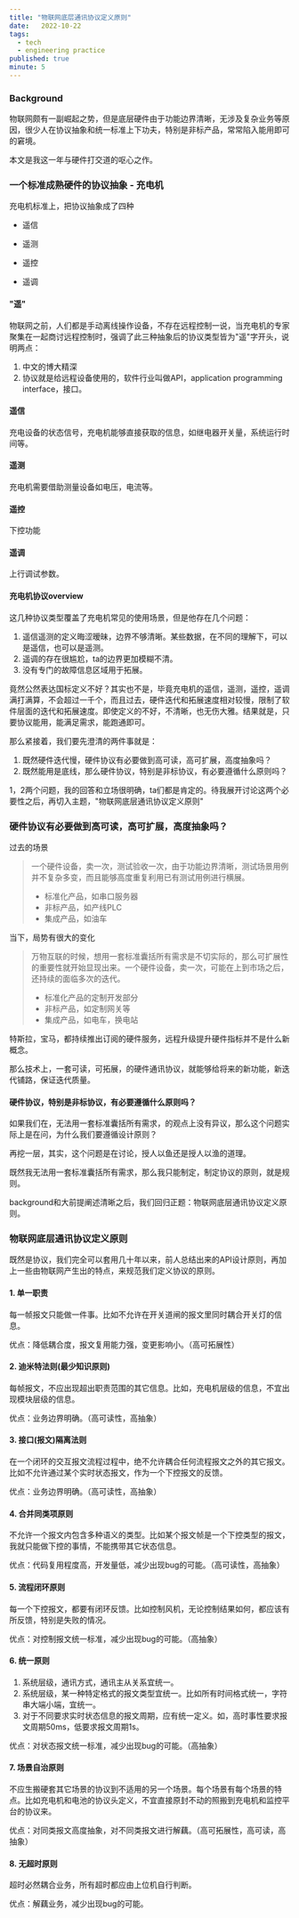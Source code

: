 ```yaml
---
title: "物联网底层通讯协议定义原则"
date:   2022-10-22
tags:
  - tech
  - engineering practice
published: true
minute: 5
---
```


### Background

物联网颇有一副崛起之势，但是底层硬件由于功能边界清晰，无涉及复杂业务等原因，很少人在协议抽象和统一标准上下功夫，特别是非标产品，常常陷入能用即可的窘境。

本文是我这一年与硬件打交道的呕心之作。

### 一个标准成熟硬件的协议抽象 - 充电机

充电机标准上，把协议抽象成了四种

* 遥信

* 遥测

* 遥控

* 遥调

#### "遥"

物联网之前，人们都是手动离线操作设备，不存在远程控制一说，当充电机的专家聚集在一起商讨远程控制时，强调了此三种抽象后的协议类型皆为"遥"字开头，说明两点：

1. 中文的博大精深
2. 协议就是给远程设备使用的，软件行业叫做API，application programming interface，接口。

#### 遥信

充电设备的状态信号，充电机能够直接获取的信息，如继电器开关量，系统运行时间等。

#### 遥测

充电机需要借助测量设备如电压，电流等。

#### 遥控

下控功能

#### 遥调

上行调试参数。

#### 充电机协议overview

这几种协议类型覆盖了充电机常见的使用场景，但是他存在几个问题：

1. 遥信遥测的定义晦涩暧昧，边界不够清晰。某些数据，在不同的理解下，可以是遥信，也可以是遥测。
2. 遥调的存在很尴尬，ta的边界更加模糊不清。
3. 没有专门的故障信息区域用于拓展。

竟然公然表达国标定义不好？其实也不是，毕竟充电机的遥信，遥测，遥控，遥调满打满算，不会超过一千个，而且过去，硬件迭代和拓展速度相对较慢，限制了软件层面的迭代和拓展速度。即使定义的不好，不清晰，也无伤大雅。结果就是，只要协议能用，能满足需求，能跑通即可。

那么紧接着，我们要先澄清的两件事就是：
1. 既然硬件迭代慢，硬件协议有必要做到高可读，高可扩展，高度抽象吗？
2. 既然能用是底线，那么硬件协议，特别是非标协议，有必要遵循什么原则吗？

1，2两个问题，我的回答和立场很明确，ta们都是肯定的。待我展开讨论这两个必要性之后，再切入主题，"物联网底层通讯协议定义原则"

### 硬件协议有必要做到高可读，高可扩展，高度抽象吗？

过去的场景
> 一个硬件设备，卖一次，测试验收一次，由于功能边界清晰，测试场景用例并不复杂多变，而且能够高度重复利用已有测试用例进行横展。
> 
> * 标准化产品，如串口服务器
> * 非标产品，如产线PLC
> * 集成产品，如油车

当下，局势有很大的变化
> 万物互联的时候，想用一套标准囊括所有需求是不切实际的，那么可扩展性的重要性就开始显现出来。一个硬件设备，卖一次，可能在上到市场之后，还持续的面临多次的迭代。
> 
> * 标准化产品的定制开发部分
> * 非标产品，如定制网关等
> * 集成产品，如电车，换电站

特斯拉，宝马，都持续推出订阅的硬件服务，远程升级提升硬件指标并不是什么新概念。

那么技术上，一套可读，可拓展，的硬件通讯协议，就能够给将来的新功能，新迭代铺路，保证迭代质量。

#### 硬件协议，特别是非标协议，有必要遵循什么原则吗？

如果我们在，无法用一套标准囊括所有需求，的观点上没有异议，那么这个问题实际上是在问，为什么我们要遵循设计原则？

再挖一层，其实，这个问题是在讨论，授人以鱼还是授人以渔的道理。

既然我无法用一套标准囊括所有需求，那么我只能制定，制定协议的原则，就是规则。

background和大前提阐述清晰之后，我们回归正题：物联网底层通讯协议定义原则。

### 物联网底层通讯协议定义原则

既然是协议，我们完全可以套用几十年以来，前人总结出来的API设计原则，再加上一些由物联网产生出的特点，来规范我们定义协议的原则。

#### 1. 单一职责

每一帧报文只能做一件事。比如不允许在开关道闸的报文里同时耦合开关灯的信息。

优点：降低耦合度，报文复用能力强，变更影响小。（高可拓展性）

#### 2. 迪米特法则(最少知识原则)

每帧报文，不应出现超出职责范围的其它信息。比如，充电机层级的信息，不宜出现模块层级的信息。

优点：业务边界明确。（高可读性，高抽象）

#### 3. 接口(报文)隔离法则

在一个闭环的交互报文流程过程中，绝不允许耦合任何流程报文之外的其它报文。比如不允许通过某个实时状态报文，作为一个下控报文的反馈。

优点：业务边界明确。（高可读性，高抽象）

#### 4. 合并同类项原则

不允许一个报文内包含多种语义的类型。比如某个报文帧是一个下控类型的报文，我就只能做下控的事情，不能携带其它状态信息。

优点：代码复用程度高，开发量低，减少出现bug的可能。（高可读性，高抽象）

#### 5. 流程闭环原则

每一个下控报文，都要有闭环反馈。比如控制风机，无论控制结果如何，都应该有所反馈，特别是失败的情况。

优点：对控制报文统一标准，减少出现bug的可能。（高抽象）

#### 6. 统一原则

1. 系统层级，通讯方式，通讯主从关系宜统一。
2. 系统层级，某一种特定格式的报文类型宜统一。比如所有时间格式统一，字符串大端小端，宜统一。
3. 对于不同要求实时状态信息的报文周期，应有统一定义。如，高时事性要求报文周期50ms，低要求报文周期1s。

优点：对状态报文统一标准，减少出现bug的可能。（高抽象）

#### 7. 场景自治原则

不应生搬硬套其它场景的协议到不适用的另一个场景。每个场景有每个场景的特点。比如充电机和电池的协议头定义，不宜直接原封不动的照搬到充电机和监控平台的协议来。

优点：对同类报文高度抽象，对不同类报文进行解藕。（高可拓展性，高可读，高抽象）

#### 8. 无超时原则

超时必然耦合业务，所有超时都应由上位机自行判断。

优点：解藕业务，减少出现bug的可能。
